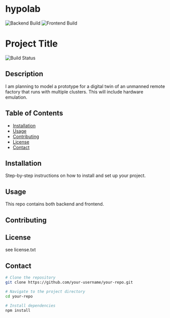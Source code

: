 # hypolab

![Backend Build](https://github.com/<your-username>/<your-repo>/actions/workflows/github-actions-hypolab.yml/badge.svg?branch=main&event=push)
![Frontend Build](https://github.com/<your-username>/<your-repo>/actions/workflows/github-actions-hypolab.yml/badge.svg?branch=main&event=push)

# Project Title

![Build Status](https://github.com/your-username/your-repo/actions/workflows/your-workflow.yml/badge.svg)

## Description

I am planning to model a prototype for a digital twin of an unmanned remote factory that runs with multiple clusters. This will include hardware emulation.

## Table of Contents

- [Installation](#installation)
- [Usage](#usage)
- [Contributing](#contributing)
- [License](#license)
- [Contact](#contact)

## Installation

Step-by-step instructions on how to install and set up your project.

## Usage

This repo contains both backend and frontend.

## Contributing


## License
see license.txt


## Contact

```bash
# Clone the repository
git clone https://github.com/your-username/your-repo.git

# Navigate to the project directory
cd your-repo

# Install dependencies
npm install